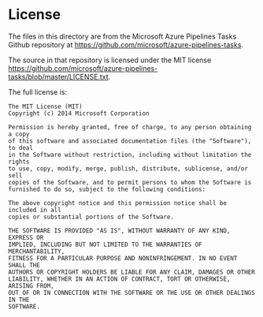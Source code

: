 # License

The files in this directory are from the Microsoft Azure Pipelines Tasks
Github repository at <https://github.com/microsoft/azure-pipelines-tasks>.

The source in that repository is licensed under the MIT license
<https://github.com/microsoft/azure-pipelines-tasks/blob/master/LICENSE.txt>.

The full license is:

    The MIT License (MIT)
    Copyright (c) 2014 Microsoft Corporation

    Permission is hereby granted, free of charge, to any person obtaining a copy
    of this software and associated documentation files (the "Software"), to deal
    in the Software without restriction, including without limitation the rights
    to use, copy, modify, merge, publish, distribute, sublicense, and/or sell
    copies of the Software, and to permit persons to whom the Software is
    furnished to do so, subject to the following conditions:

    The above copyright notice and this permission notice shall be included in all
    copies or substantial portions of the Software.

    THE SOFTWARE IS PROVIDED "AS IS", WITHOUT WARRANTY OF ANY KIND, EXPRESS OR
    IMPLIED, INCLUDING BUT NOT LIMITED TO THE WARRANTIES OF MERCHANTABILITY,
    FITNESS FOR A PARTICULAR PURPOSE AND NONINFRINGEMENT. IN NO EVENT SHALL THE
    AUTHORS OR COPYRIGHT HOLDERS BE LIABLE FOR ANY CLAIM, DAMAGES OR OTHER
    LIABILITY, WHETHER IN AN ACTION OF CONTRACT, TORT OR OTHERWISE, ARISING FROM,
    OUT OF OR IN CONNECTION WITH THE SOFTWARE OR THE USE OR OTHER DEALINGS IN THE
    SOFTWARE.
